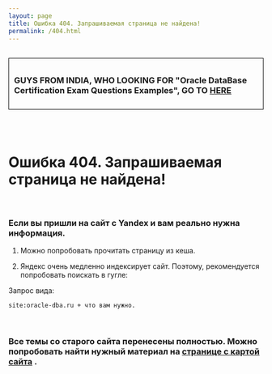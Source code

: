 ```yaml
---
layout: page
title: Ошибка 404. Запрашиваемая страница не найдена!
permalink: /404.html
---
```


<br/>

<div style="padding:10px; border:thin solid black;">

<h3>GUYS FROM INDIA, WHO LOOKING FOR "Oracle DataBase Certification Exam Questions Examples", GO TO <a href="http://oracledba.net/docs/oracle-database/beginning/database/certification-exam-questions-examples/">HERE</a></h3>

</div>

<br/><br/>

# Ошибка 404. Запрашиваемая страница не найдена!


<br/>

### Если вы пришли на сайт с Yandex и вам реально нужна информация.

1) Можно попробовать прочитать страницу из кеша.

2) Яндекс очень медленно индексирует сайт. Поэтому, рекомендуется попробовать поискать в гугле:  

Запрос вида:

    site:oracle-dba.ru + что вам нужно.


<br/>

### Все темы со старого сайта перенесены полностью. Можно попробовать найти нужный материал на <a href="/sitemap/">странице с картой сайта</a> .
